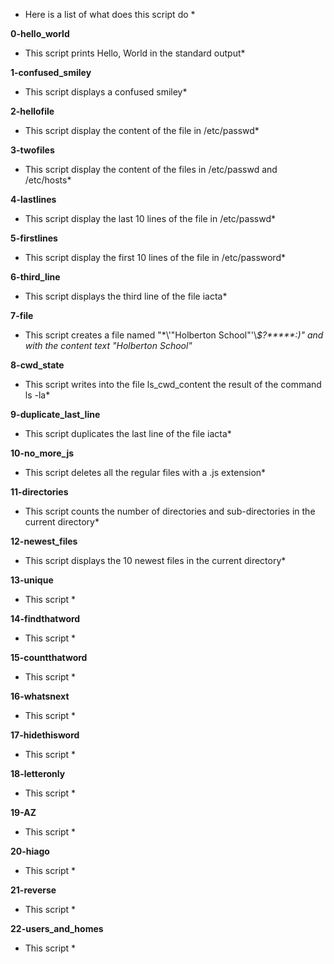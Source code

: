 * Here is a list of what does this script do *

<b> 0-hello_world </b>
* This script prints Hello, World in the standard output*

<b> 1-confused_smiley </b>
* This script displays a confused smiley*

<b> 2-hellofile </b>
* This script display the content of the file in /etc/passwd*

<b> 3-twofiles </b>
* This script display the content of the files in /etc/passwd and /etc/hosts*

<b> 4-lastlines </b>
* This script display the last 10 lines of the file in /etc/passwd*

<b> 5-firstlines </b>
* This script display the first 10 lines of the file in /etc/password*

<b> 6-third_line </b>
* This script displays the third line of the file iacta*

<b> 7-file </b>
* This script creates a file named "\*\\'"Holberton School"\'\\*$\?\*\*\*\*\*:)" and with the content text "Holberton School"*

<b> 8-cwd_state </b>
* This script writes into the file ls_cwd_content the result of the command ls -la*

<b> 9-duplicate_last_line </b>
* This script duplicates the last line of the file iacta*

<b> 10-no_more_js </b>
* This script deletes all the regular files with a .js extension*

<b> 11-directories </b>
* This script counts the number of directories and sub-directories in the current directory*

<b> 12-newest_files </b>
* This script displays the 10 newest files in the current directory*

<b> 13-unique </b>
* This script *

<b> 14-findthatword </b>
* This script *

<b> 15-countthatword </b>
* This script *

<b> 16-whatsnext </b>
* This script *

<b> 17-hidethisword </b>
* This script *

<b> 18-letteronly </b>
* This script *

<b> 19-AZ </b>
* This script *

<b> 20-hiago </b>
* This script *

<b> 21-reverse </b>
* This script *

<b> 22-users_and_homes </b>
* This script *
